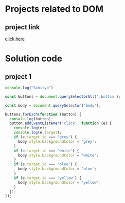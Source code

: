 # Projects related to DOM

## project link

[ click here](https://stackblitz.com/edit/dom-project-chaiaurcode-feezit?file=index.html)

# Solution code

## project 1

```javaScript
console.log("Sahitya")

const buttons = document.querySelectorAll('.button');

const body = document.querySelector('body');

buttons.forEach(function (button) {
  console.log(button);
  button.addEventListener('click', function (e) {
    console.log(e);
    console.log(e.target);
    if (e.target.id === 'grey') {
      body.style.backgroundColor = 'grey';
    }
    if (e.target.id === 'white') {
      body.style.backgroundColor = 'white';
    }
    if (e.target.id === 'blue') {
      body.style.backgroundColor = 'blue';
    }
    if (e.target.id === 'yellow') {
      body.style.backgroundColor = 'yellow';
    }
  });
});


```